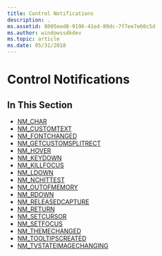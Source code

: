 ```yaml
---
title: Control Notifications
description: .
ms.assetid: 8005eed8-9196-41ed-89dc-7f7ee7e60c5d
ms.author: windowssdkdev
ms.topic: article
ms.date: 05/31/2018
---
```


# Control Notifications

## In This Section

-   [NM\_CHAR](nm-char.md)
-   [NM\_CUSTOMTEXT](nm-customtext.md)
-   [NM\_FONTCHANGED](nm-fontchanged.md)
-   [NM\_GETCUSTOMSPLITRECT](nm-getcustomsplitrect.md)
-   [NM\_HOVER](nm-hover.md)
-   [NM\_KEYDOWN](nm-keydown.md)
-   [NM\_KILLFOCUS](nm-killfocus.md)
-   [NM\_LDOWN](nm-ldown.md)
-   [NM\_NCHITTEST](nm-nchittest.md)
-   [NM\_OUTOFMEMORY](nm-outofmemory.md)
-   [NM\_RDOWN](nm-rdown.md)
-   [NM\_RELEASEDCAPTURE](nm-releasedcapture.md)
-   [NM\_RETURN](nm-return.md)
-   [NM\_SETCURSOR](nm-setcursor.md)
-   [NM\_SETFOCUS](nm-setfocus.md)
-   [NM\_THEMECHANGED](nm-themechanged.md)
-   [NM\_TOOLTIPSCREATED](nm-tooltipscreated.md)
-   [NM\_TVSTATEIMAGECHANGING](nm-tvstateimagechanging.md)

 

 




